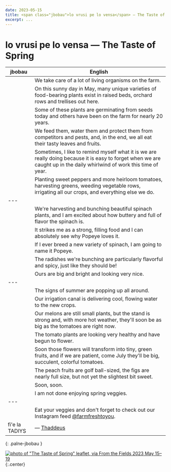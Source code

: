 ```yaml
---
date: 2023-05-15
title: <span class="jbobau">lo vrusi pe lo vensa</span> — The Taste of Spring
excerpt: ...
---
```


# <span class="jbobau">lo vrusi pe lo vensa</span> — The Taste of Spring

| jbobau | English
|-|-
|  | We take care of a lot of living organisms on the farm.
|  | On this sunny day in May, many unique varieties of food-bearing plants exist in raised beds, orchard rows and trellises out here.
|  | Some of these plants are germinating from seeds today and others have been on the farm for nearly 20 years.
|  | We feed them, water them and protect them from competitors and pests, and, in the end, we all eat their tasty leaves and fruits.
|  | Sometimes, I like to remind myself what it is we are really doing because it is easy to forget when we are caught up in the daily whirlwind of work this time of year.
|  | Planting sweet peppers and more heirloom tomatoes, harvesting greens, weeding vegetable rows, irrigating all our crops, and everything else we do.
|---
|  | We're harvesting and bunching beautiful spinach plants, and I am excited about how buttery and full of flavor the spinach is.
|  | It strikes me as a strong, filling food and I can absolutely see why Popeye loves it.
|  | If I ever breed a new variety of spinach, I am going to name it Popeye.
|  | The radishes we're bunching are particularly flavorful and spicy, just like they should be!
|  | Ours are big and bright and looking very nice.
|---
|  | The signs of summer are popping up all around.
|  | Our irrigation canal is delivering cool, flowing water to the new crops.
|  | Our melons are still small plants, but the stand is strong and, with more hot weather, they'll soon be as big as the tomatoes are right now.
|  | The tomato plants are looking very healthy and have begun to flower.
|  | Soon those flowers will transform into tiny, green fruits, and if we are patient, come July they'll be big, succulent, colorful tomatoes.
|  | The peach fruits are golf ball-sized, the figs are nearly full size, but not yet the slightest bit sweet.
|  | Soon, soon.
|  | I am not done enjoying spring veggies.
|---
|  | Eat your veggies and don't forget to check out our Instagram feed [@farmfreshtoyou].
| fi'e la TADIYS | — [Thaddeus][@farmerthaddeus]
{: .palne-jbobau }

[![photo of "The Taste of Spring" leaflet, via _From the Fields_ 2023 May 15–19](https://i.imgur.com/JXGy63dl.jpg)](https://i.imgur.com/JXGy63d.jpg)
{:.center}

[@farmerthaddeus]: https://instagram.com/farmerthaddeus
[@farmfreshtoyou]: https://instagram.com/farmfreshtoyou
